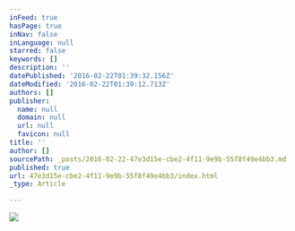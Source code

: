 ```yaml
---
inFeed: true
hasPage: true
inNav: false
inLanguage: null
starred: false
keywords: []
description: ''
datePublished: '2016-02-22T01:39:32.156Z'
dateModified: '2016-02-22T01:39:12.713Z'
authors: []
publisher:
  name: null
  domain: null
  url: null
  favicon: null
title: ''
author: []
sourcePath: _posts/2016-02-22-47e3d15e-cbe2-4f11-9e9b-55f8f49e4bb3.md
published: true
url: 47e3d15e-cbe2-4f11-9e9b-55f8f49e4bb3/index.html
_type: Article

---
```

![](https://the-grid-user-content.s3-us-west-2.amazonaws.com/f03e8c1c-46d9-4dec-a506-a751292f416f.jpg)